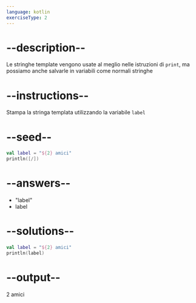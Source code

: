 ```yaml
---
language: kotlin
exerciseType: 2
---
```


# --description--

Le stringhe template vengono usate al meglio nelle istruzioni di `print`, ma possiamo anche salvarle in variabili come normali stringhe

# --instructions--

Stampa la stringa templata utilizzando la variabile `label`

# --seed--

```kotlin
val label = "${2} amici"
println([/])
```

# --answers--

- "label"
- label

# --solutions--

```kotlin
val label = "${2} amici"
println(label)
```

# --output--

2 amici
